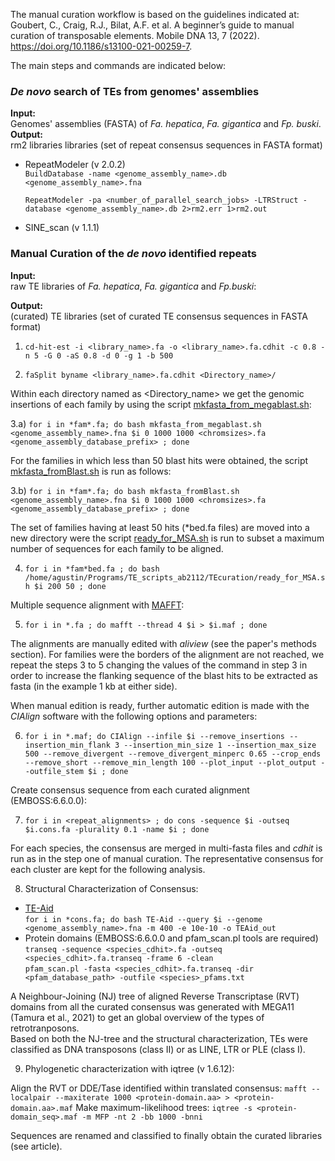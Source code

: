 The manual curation workflow is based on the guidelines indicated at: Goubert, C., Craig, R.J., Bilat, A.F. et al. A beginner’s guide to manual curation of transposable elements. Mobile DNA 13, 7 (2022). https://doi.org/10.1186/s13100-021-00259-7.

The main steps and commands are indicated below:

### *De novo* search of TEs from genomes' assemblies ###
**Input:**  
Genomes' assemblies (FASTA) of *Fa. hepatica*, *Fa. gigantica* and *Fp. buski*.  
**Output:**  
rm2 libraries libraries (set of repeat consensus sequences in FASTA format)

- RepeatModeler (v 2.0.2)  
  `BuildDatabase -name <genome_assembly_name>.db <genome_assembly_name>.fna`
    
  `RepeatModeler -pa <number_of_parallel_search_jobs> -LTRStruct -database <genome_assembly_name>.db 2>rm2.err 1>rm2.out`

- SINE_scan (v 1.1.1)

  
### Manual Curation of the *de novo* identified repeats ###

**Input:**  
raw TE libraries of *Fa. hepatica*, *Fa. gigantica* and *Fp.buski*:

**Output:**  
(curated) TE libraries (set of curated TE consensus sequences in FASTA format)

1. `cd-hit-est -i <library_name>.fa -o <library_name>.fa.cdhit -c 0.8 -n 5 -G 0 -aS 0.8 -d 0 -g 1 -b 500`

2. `faSplit byname <library_name>.fa.cdhit <Directory_name>/`

Within each directory named as <Directory_name> we get the genomic insertions of each family by using the script [mkfasta_from_megablast.sh](https://github.com/agustin-bilat/Bilat2024_TEs-Fasciolidae/blob/main/scripts/mkfasta_from_megablast.sh):

3.a) `for i in *fam*.fa; do bash mkfasta_from_megablast.sh <genome_assembly_name>.fna $i 0 1000 1000 <chromsizes>.fa <genome_assembly_database_prefix> ; done`

For the families in which less than 50 blast hits were obtained, the script [mkfasta_fromBlast.sh](https://github.com/agustin-bilat/Bilat2024_TEs-Fasciolidae/blob/main/scripts/mkfasta_from_blastn.sh) is run as follows:

3.b) `for i in *fam*.fa; do bash mkfasta_fromBlast.sh <genome_assembly_name>.fna $i 0 1000 1000 <chromsizes>.fa <genome_assembly_database_prefix> ; done`

The set of families having at least 50 hits (*bed.fa files) are moved into a new directory were the script [ready_for_MSA.sh](https://github.com/agustin-bilat/Bilat2024_TEs-Fasciolidae/blob/main/scripts/ready_for_MSA.sh) is run to subset a maximum number of sequences for each family to be aligned.

4. `for i in *fam*bed.fa ; do bash /home/agustin/Programs/TE_scripts_ab2112/TEcuration/ready_for_MSA.sh $i 200 50 ; done`

Multiple sequence alignment with [MAFFT](https://mafft.cbrc.jp/alignment/software/):

5. `for i in *.fa ; do mafft --thread 4 $i > $i.maf ; done`

The alignments are manually edited with _aliview_ (see the paper's methods section). For families were the borders of the alignment are not reached, we repeat the steps 3 to 5 changing the values of the command in step 3 in order to increase the flanking sequence of the blast hits to be extracted as fasta (in the example 1 kb at either side).  

When manual edition is ready, further automatic edition is made with the _CIAlign_ software with the following options and parameters:  

6. `for i in *.maf; do CIAlign --infile $i --remove_insertions --insertion_min_flank 3 --insertion_min_size 1 --insertion_max_size 500 --remove_divergent --remove_divergent_minperc 0.65 --crop_ends --remove_short --remove_min_length 100 --plot_input --plot_output --outfile_stem $i ; done`

Create consensus sequence from each curated alignment (EMBOSS:6.6.0.0):

7. `for i in <repeat_alignments> ; do cons -sequence $i -outseq $i.cons.fa -plurality 0.1 -name $i ; done`  

For each species, the consensus are merged in multi-fasta files and _cdhit_ is run as in the step one of manual curation. The representative consensus for each cluster are kept for the following analysis. 

8. Structural Characterization of Consensus:
- [TE-Aid](https://doi.org/10.1186/s13100-021-00259-7)  
  `for i in *cons.fa; do bash TE-Aid --query $i --genome <genome_assembly_name>.fna -m 400 -e 10e-10 -o TEAid_out`
- Protein domains (EMBOSS:6.6.0.0 and pfam_scan.pl tools are required)  
  `transeq -sequence <species_cdhit>.fa -outseq <species_cdhit>.fa.transeq -frame 6 -clean`  
  `pfam_scan.pl -fasta <species_cdhit>.fa.transeq -dir <pfam_database_path> -outfile <species>_pfams.txt`  

A Neighbour-Joining (NJ) tree of aligned Reverse Transcriptase (RVT) domains from all the curated consensus was generated with MEGA11 (Tamura et al., 2021) to get an global overview of the types of retrotranposons.  
Based on both the NJ-tree and the structural characterization, TEs were classified as DNA transposons (class II) or as LINE, LTR or PLE (class I).

9. Phylogenetic characterization with iqtree (v 1.6.12):

Align the RVT or DDE/Tase identified within translated consensus:
`mafft --localpair --maxiterate 1000 <protein-domain.aa> > <protein-domain.aa>.maf`
Make maximum-likelihood trees:
`iqtree -s <protein-domain_seq>.maf -m MFP -nt 2 -bb 1000 -bnni`  

Sequences are renamed and classified to finally obtain the curated libraries (see article).
